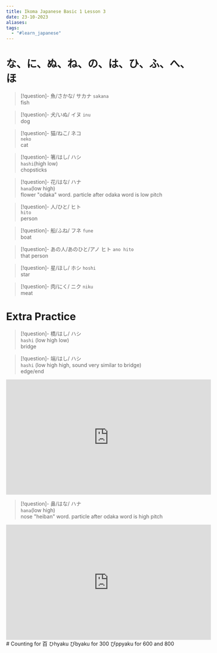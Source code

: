 ```yaml
---
title: Ikoma Japanese Basic 1 Lesson 3
date: 23-10-2023
aliases: 
tags:
  - "#learn_japanese"
---
```


# な、に、ぬ、ね、の、は、ひ、ふ、へ、ほ


> [!question]- 魚/さかな/ サカナ
> `sakana`\
> fish

> [!question]- 犬/いぬ/ イヌ 
> `inu` \
> dog

> [!question]- 猫/ねこ/ ネコ\
> `neko`\
> cat

> [!question]- 箸/はし/ ハシ\
>  `hashi`(high low)\
>  chopsticks

> [!question]- 花/はな/ ハナ\
>  `hana`(low high)\
>  flower
>  "odaka" word. particle after odaka word is low pitch

> [!question]- 人/ひと/ ヒト\
> `hito`\
> person

> [!question]- 船/ふね/ フネ 
> `fune`\
> boat

> [!question]- あの人/あのひと/アノ ヒト
> `ano hito`\
> that person

> [!question]- 星/ほし/ ホシ
>  `hoshi`\
>  star

>[!question]- 肉/にく/ ニク 
>`niku`  
> meat

# Extra Practice


> [!question]- 橋/はし/ ハシ\
>  `hashi` (low high low)\
>  bridge

> [!question]- 端/はし/ ハシ\
>  `hashi` (low high high, sound very similar to bridge)\
>  edge/end

<iframe width="560" height="315" src="https://www.youtube.com/embed/hXuMsHEASXI?si=yljp02qmm-69nsIG" title="YouTube video player" frameborder="0" allow="accelerometer; autoplay; clipboard-write; encrypted-media; gyroscope; picture-in-picture; web-share" allowfullscreen></iframe>

> [!question]- 鼻/はな/ ハナ\
>  `hana`(low high)\
>  nose
>  "heiban" word. particle after odaka word is high pitch
<iframe width="560" height="315" src="https://www.youtube.com/embed/ATkCZp7rVH4?si=Grqm1nliPzAIdseR" title="YouTube video player" frameborder="0" allow="accelerometer; autoplay; clipboard-write; encrypted-media; gyroscope; picture-in-picture; web-share" allowfullscreen></iframe>
# Counting for 百
ひhyaku  
びbyaku for 300  
ぴppyaku for 600 and 800  





